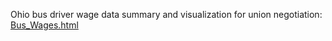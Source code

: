 Ohio bus driver wage data summary and visualization for union negotiation:
[Bus_Wages.html](https://github.com/user-attachments/files/22144853/Bus_Wages.html)

